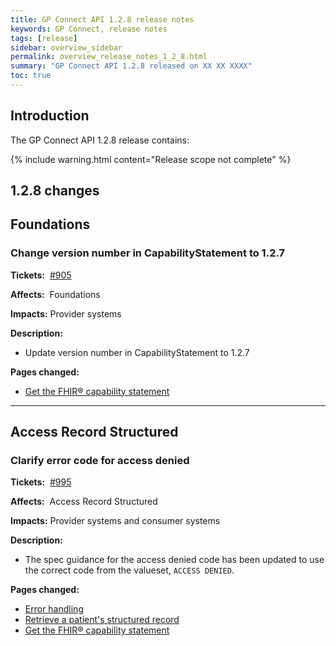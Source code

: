 ```yaml
---
title: GP Connect API 1.2.8 release notes
keywords: GP Connect, release notes
tags: [release]
sidebar: overview_sidebar
permalink: overview_release_notes_1_2_8.html
summary: "GP Connect API 1.2.8 released on XX XX XXXX"
toc: true
---
```


## Introduction ##

The GP Connect API 1.2.8 release contains:

{% include warning.html content="Release scope not complete" %}

## 1.2.8 changes ##

## Foundations ##

### Change version number in CapabilityStatement to 1.2.7 ###

**Tickets:**&nbsp; [#905](https://github.com/nhsconnect/gpconnect/issues/905)

**Affects:**&nbsp; Foundations

**Impacts:** Provider systems

**Description:**

- Update version number in CapabilityStatement to 1.2.7

**Pages changed:**

- [Get the FHIR&reg; capability statement](foundations_use_case_get_the_fhir_capability_statement.html)

---

## Access Record Structured ##

### Clarify error code for access denied ###

**Tickets:**&nbsp; [#995](https://github.com/nhsconnect/gpconnect/issues/995)

**Affects:**&nbsp; Access Record Structured

**Impacts:** Provider systems and consumer systems

**Description:**

- The spec guidance for the access denied code has been updated to use the correct code from the valueset, `ACCESS DENIED`.

**Pages changed:**

- [Error handling](development_fhir_error_handling_guidance.html#example-access-denied)
- [Retrieve a patient's structured record](accessrecord_structured_development_retrieve_patient_record.html#error-handling)
- [Get the FHIR&reg; capability statement](accessrecord_structured_get_the_fhir_capability_statement.html#error-handling)
